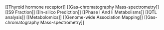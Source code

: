[[Thyroid hormone receptor]]
[[Gas-chromatography Mass-spectrometry]]
[[S9 Fraction]]
[[In-silico Prediction]]
[[Phase I And Ii Metabolisms]]
[[QTL analysis]]
[[Metabolomics]]
[[Genome-wide Association Mapping]]
[[Gas-chromatography Mass-spectrometry]]

